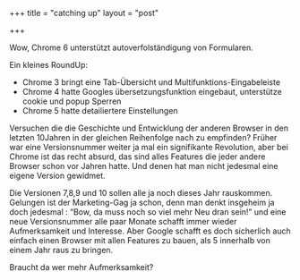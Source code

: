 +++
title = "catching up"
layout = "post"

+++

<p>Wow, Chrome 6 unterstützt autoverfolständigung von Formularen.</p>
<p>Ein kleines RoundUp:</p>
<ul>
<li>Chrome 3 bringt eine Tab-Übersicht und Multifunktions-Eingabeleiste</li>
<li>Chrome 4 hatte Googles übersetzungsfunktion eingebaut, unterstütze cookie und popup Sperren</li>
<li>Chrome 5 hatte detailiertere Einstellungen</li>
</ul>
<p>Versuchen die die Geschichte und Entwicklung der anderen Browser in den letzten 10Jahren in der gleichen Reihenfolge nach zu empfinden? Früher war eine Versionsnummer weiter ja mal ein signifikante Revolution, aber bei Chrome ist das recht absurd, das sind alles Features die jeder andere Browser schon vor Jahren hatte. Und denen hat man nicht jedesmal eine eigene Version gewidmet.</p>
<p>Die Versionen 7,8,9 und 10 sollen alle ja noch dieses Jahr rauskommen. Gelungen ist der Marketing-Gag ja schon, denn man denkt insgeheim ja doch jedesmal : &#8220;Bow, da muss noch so viel mehr Neu dran sein!&#8221; und eine neue Versionsnummer alle paar Monate schafft immer wieder Aufmerksamkeit und Interesse. Aber Google schafft es doch sicherlich auch einfach einen Browser mit allen Features zu bauen, als 5 innerhalb von einem Jahr raus zu bringen.</p>
<p>Braucht da wer mehr Aufmerksamkeit?</p>
